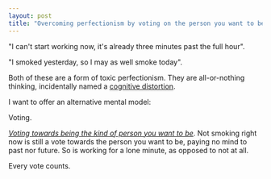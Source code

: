 ```yaml
---
layout: post
title: "Overcoming perfectionism by voting on the person you want to be"
---
```



"I can't start working now, it's already three minutes past the full hour".

"I smoked yesterday, so I may as well smoke today".

Both of these are a form of toxic perfectionism. They are all-or-nothing thinking, incidentally named a [cognitive distortion](https://cogbtherapy.com/cbt-blog/cognitive-distortions-all-or-nothing-thinking).

I want to offer an alternative mental model:

Voting.

[*Voting towards being the kind of person you want to be*](https://www.goodreads.com/quotes/9624497-every-action-you-take-is-a-vote-for-the-type). Not smoking right now is still a vote towards the person you want to be, paying no mind to past nor future. So is working for a lone minute, as opposed to not at all.

Every vote counts.

